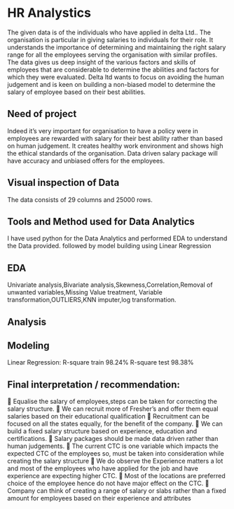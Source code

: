 
# HR Analystics

The given data is of the individuals who have applied in delta Ltd.. The organisation is particular in giving salaries to individuals for their role. It understands the importance of determining and maintaining the right salary range for all the employees serving the organisation with similar profiles. The data gives us deep insight of the various factors and skills of employees that are considerable to determine the abilities and factors for which they were evaluated. Delta ltd wants to focus on avoiding the human judgement and is keen on building a non-biased model to determine the salary of employee based on their best abilities.  


## Need of project
Indeed it’s very important for organisation to have a policy were in employees are rewarded with salary for their best ability rather than based on human judgement. It creates healthy work environment and shows high the ethical standards of the organisation. Data driven salary package will have accuracy and unbiased offers for the employees.
## Visual inspection of Data
The data consists of 29 columns and 25000 rows.
## Tools and Method used for Data Analytics 
I have used python for the Data Analytics and performed EDA to understand the Data provided. followed by model building using Linear Regression
## EDA
Univariate analysis,Bivariate analysis,Skewness,Correlation,Removal of unwanted variables,Missing Value treatment,
Variable transformation,OUTLIERS,KNN imputer,log transformation.
## Analysis
[](https://user-images.githubusercontent.com/111356510/184941373-a6dab8b0-7a01-42cc-851d-cb665b1c511c.png)

## Modeling
Linear Regression: R-square train	98.24%
R-square test	98.38%
## Final interpretation / recommendation:

	Equalise the salary of employees,steps can be taken for correcting the salary structure. 
	We can recruit more of Fresher’s and offer them equal salaries based on their educational qualification
	Recruitment can be focused on all the states equally, for the benefit of the company.
	We can build a fixed salary structure based on experience, education and certifications.
	Salary packages should be made data driven rather than human judgements.
	The current CTC is one variable which impacts the expected CTC of the employees so, must be taken into consideration while creating the salary structure 
	We do observe the Experience matters a lot and most of the employees who have applied for the job and have experience are expecting higher CTC.
	Most of the locations are preferred choice of the employee hence do not have major effect on the CTC.
	Company can think of creating a range of salary or slabs rather than a fixed amount for employees based on their experience and attributes 

